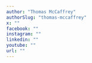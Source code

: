 ```yaml
---
author: "Thomas McCaffrey"
authorSlug: "thomas-mccaffrey"
x: ""
facebook: ""
instagram: ""
linkedin: ""
youtube: ""
url: ""
---
```

